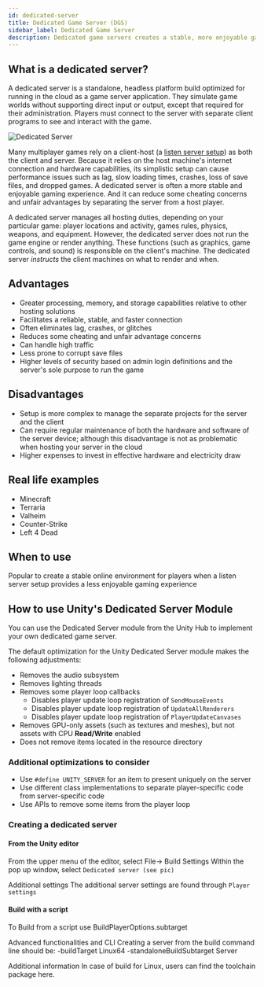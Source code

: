 ```yaml
---
id: dedicated-server
title: Dedicated Game Server (DGS)
sidebar_label: Dedicated Game Server
description: Dedicated game servers creates a stable, more enjoyable gaming experience for your players.
---
```


<!-- Doc Note to self: Include content from Sam's DGS comments in Slack. See DM from him.-->

## What is a dedicated server?

A dedicated server is a standalone, headless platform build optimized for running in the cloud as a game server application. They simulate game worlds without supporting direct input or output, except that required for their administration. Players must connect to the server with separate client programs to see and interact with the game.

![Dedicated Server](/img/ded_server.png)

Many multiplayer games rely on a client-host (a [listen server setup](listenserver.md)) as both the client and server. Because it relies on the host machine's internet connection and hardware capabilities, its simplistic setup can cause performance issues such as lag, slow loading times, crashes, loss of save files, and dropped games. A dedicated server is often a more stable and enjoyable gaming experience. And it can reduce some cheating concerns and unfair advantages by separating the server from a host player.

A dedicated server manages all hosting duties, depending on your particular game: player locations and activity, games rules, physics, weapons, and equipment. However, the dedicated server does not run the game engine or render anything. These functions (such as graphics, game controls, and sound) is responsible on the client's machine. The dedicated server _instructs_ the client machines on what to render and when.

## Advantages

* Greater processing, memory, and storage capabilities relative to other hosting solutions
* Facilitates a reliable, stable, and faster connection
* Often eliminates lag, crashes, or glitches
* Reduces some cheating and unfair advantage concerns
* Can handle high traffic
* Less prone to corrupt save files
* Higher levels of security based on admin login definitions and the server's sole purpose to run the game

## Disadvantages

* Setup is more complex to manage the separate projects for the server and the client 
* Can require regular maintenance of both the hardware and software of the server device; although this disadvantage is not as problematic when hosting your server in the cloud
* Higher expenses to invest in effective hardware and electricity draw

## Real life examples

* Minecraft
* Terraria
* Valheim
* Counter-Strike
* Left 4 Dead

## When to use

Popular to create a stable online environment for players when a listen server setup provides a less enjoyable gaming experience

## How to use Unity's Dedicated Server Module

You can use the Dedicated Server module from the Unity Hub to implement your own dedicated game server.

The default optimization for the Unity Dedicated Server module makes the following adjustments:
* Removes the audio subsystem
* Removes lighting threads
* Removes some player loop callbacks
  * Disables player update loop registration of `SendMouseEvents`
  * Disables player update loop registration of `UpdateAllRenderers`
  * Disables player update loop registration of `PlayerUpdateCanvases`
* Removes GPU-only assets (such as textures and meshes), but not assets with CPU **Read/Write** enabled
* Does not remove items located in the resource directory

### Additional optimizations to consider

* Use `#define UNITY_SERVER` for an item to present uniquely on the server <!-- I'd like to expand on how to do this-->
* Use different class implementations to separate player-specific code from server-specific code
* Use APIs to remove some items from the player loop <!--I'd like to add some specifics about this as well -->

### Creating a dedicated server

<!--Prerequisites to consider-->

#### From the Unity editor
From the upper menu of the editor, select File→ Build Settings 
Within the pop up window, select `Dedicated server (see pic)` 

Additional settings <!--Do these settings apply to both methods (editor and script?)-->
The additional server settings are found through `Player settings` 

#### Build with a script

To Build from a script use BuildPlayerOptions.subtarget

Advanced functionalities and CLI 
Creating a server from the build command line should be:
-buildTarget Linux64 -standaloneBuildSubtarget Server

Additional information
In case of build for Linux, users can find the toolchain package here.

<!--
Documentation note: Limiting the following content until we determine as a product to provide options outside of a Unity provided option.
### Option B: A Dedicated Gaming Server Provider
### Option C: Custom Dedicated Server
## Netcode and dedicated servers
-->